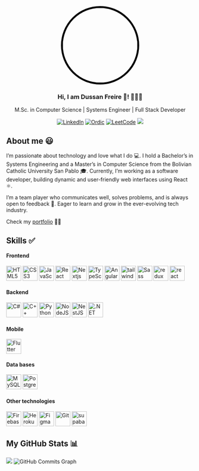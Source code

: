 <div align="center">
<img src="https://github.com/user-attachments/assets/a3bee557-0d5f-4010-a036-aaac5048a349" width="200px" height="200px" style="border-radius: 50%; border: 5px solid #000;" />
   <h3 align="center">Hi, I am Dussan Freire 👋! 👨🏻‍💻</h3>
   <p align="center">M.Sc. in Computer Science | Systems Engineer | Full Stack Developer</p>
</div>

<div align="center">
  
  [![LinkedIn](https://img.shields.io/badge/-LinkedIn-blue?style=flat-square&logo=Linkedin&logoColor=white)](https://www.linkedin.com/in/dussan-freire/)
  [![Ordic](https://img.shields.io/badge/-Orcid-green?style=flat-square&logo=Orcid&logoColor=white)](https://orcid.org/0009-0009-6695-4871)
  [![LeetCode](https://img.shields.io/badge/-LeetCode-orange?style=flat-square&logo=Leetcode&logoColor=white)](https://orcid.org/0009-0009-6695-4871)
   ![](https://komarev.com/ghpvc/?username=DussanFreire&color=blueviolet)

</div>


## About me 😃

I’m passionate about technology and love what I do 💻. I hold a Bachelor’s in Systems Engineering and a Master’s in Computer Science from the Bolivian Catholic University San Pablo 🎓. Currently, I’m working as a software developer, building dynamic and user-friendly web interfaces using React ⚛️.

I’m a team player who communicates well, solves problems, and is always open to feedback 🤝. Eager to learn and grow in the ever-evolving tech industry.


Check my [portfolio](https://portafolio-dussanfreire.vercel.app/) 🚀😃 

## Skills  ✅

#### Frontend

<p align="left">
   <img src="https://raw.githubusercontent.com/danielcranney/readme-generator/main/public/icons/skills/html5-colored.svg" width="40" height="40" alt="HTML5"/>
   <img src="https://raw.githubusercontent.com/danielcranney/readme-generator/main/public/icons/skills/css3-colored.svg" width="40" height="40" alt="CSS3" />
   <img src="https://raw.githubusercontent.com/danielcranney/readme-generator/main/public/icons/skills/javascript-colored.svg" width="40" height="40" alt="JavaScript" />
   <img src="https://www.logo.wine/a/logo/React_(web_framework)/React_(web_framework)-Logo.wine.svg" width="40" height="40" alt="React" />
   <img src="https://static-00.iconduck.com/assets.00/nextjs-icon-512x512-y563b8iq.png" width="40" height="40" alt="Nextjs" />
   <img src="https://raw.githubusercontent.com/danielcranney/readme-generator/main/public/icons/skills/typescript-colored.svg" width="40" height="40" alt="TypeScript" />
   <img src="https://raw.githubusercontent.com/danielcranney/readme-generator/main/public/icons/skills/angularjs-colored.svg" width="40" height="40" alt="Angular" />
   <img src="https://upload.wikimedia.org/wikipedia/commons/thumb/d/d5/Tailwind_CSS_Logo.svg/512px-Tailwind_CSS_Logo.svg.png?20230715030042" width="auto" height="40" alt="tailwind css" />
   <img src="https://raw.githubusercontent.com/danielcranney/readme-generator/main/public/icons/skills/sass-colored.svg" width="40" height="40" alt="Sass" />
   <img src="https://cdn.worldvectorlogo.com/logos/redux.svg" width="40" height="40" alt="redux" />
   <img src="https://seeklogo.com/images/R/react-query-logo-1340EA4CE9-seeklogo.com.png" width="40" height="40" alt="react query" />
</p>

#### Backend
<p>
   <img src="https://raw.githubusercontent.com/danielcranney/readme-generator/main/public/icons/skills/csharp-colored.svg" width="40" height="40" alt="C#" />
   <img src="https://raw.githubusercontent.com/danielcranney/readme-generator/main/public/icons/skills/cplusplus-colored.svg" width="40" height="40" alt="C++" />   
   <img src="https://raw.githubusercontent.com/danielcranney/readme-generator/main/public/icons/skills/python-colored.svg" width="40" height="40" alt="Python" />
   <img src="https://raw.githubusercontent.com/danielcranney/readme-generator/main/public/icons/skills/nodejs-colored.svg" width="40" height="40" alt="NodeJS" />
   <img src="https://raw.githubusercontent.com/danielcranney/readme-generator/main/public/icons/skills/nestjs-colored.svg" width="40" height="40" alt="NestJS" />
   <img src="https://upload.wikimedia.org/wikipedia/commons/thumb/7/7d/Microsoft_.NET_logo.svg/640px-Microsoft_.NET_logo.svg.png" width="40" height="40" alt=".NET" />
</p>

#### Mobile
<p>
   <img src="https://raw.githubusercontent.com/danielcranney/readme-generator/main/public/icons/skills/flutter-colored.svg" width="40" height="40" alt="Flutter" />
</p>

#### Data bases
<p>
   <img src="https://raw.githubusercontent.com/danielcranney/readme-generator/main/public/icons/skills/mysql-colored.svg" width="40" height="40" alt="MySQL" />
   <img src="https://raw.githubusercontent.com/danielcranney/readme-generator/main/public/icons/skills/postgresql-colored.svg" width="40" height="40" alt="PostgreSQL" />
</p>


#### Other technologies 
<p>
   <img src="https://raw.githubusercontent.com/danielcranney/readme-generator/main/public/icons/skills/firebase-colored.svg" width="40" height="40" alt="Firebase" />
   <img src="https://raw.githubusercontent.com/danielcranney/readme-generator/main/public/icons/skills/heroku-colored.svg" width="40" height="40" alt="Heroku" />
   <img src="https://raw.githubusercontent.com/danielcranney/readme-generator/main/public/icons/skills/figma-colored.svg" width="40" height="40" alt="Figma" />
   <img src="https://raw.githubusercontent.com/danielcranney/readme-generator/main/public/icons/skills/git-colored.svg" width="40" height="40" alt="Git" />
   <img src="https://seeklogo.com/images/S/supabase-logo-DCC676FFE2-seeklogo.com.png" width="auto" height="40" alt="supabase" />
</p>


## My GitHub Stats 📊

<img src="https://github-readme-streak-stats.herokuapp.com/?user=DussanFreire&stroke=ffffff&background=1c1917&ring=0891b2&fire=0891b2&currStreakNum=ffffff&currStreakLabel=0891b2&sideNums=ffffff&sideLabels=ffffff&dates=ffffff&hide_border=true" />
<img src="https://github-readme-activity-graph.vercel.app/graph?username=DussanFreire&bg_color=1c1917&color=ffffff&line=0891b2&point=ffffff&area_color=1c1917&area=true&hide_border=true&custom_title=GitHub%20Commits%20Graph" alt="GitHub Commits Graph" />


